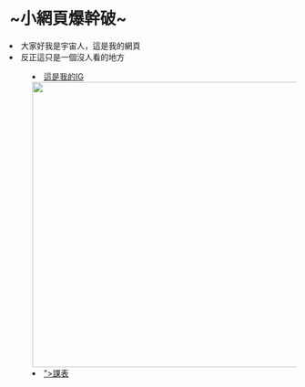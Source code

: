<!DOCTYPE html>
<html>
<head>
	<title>這裡是小型網頁</title>
</head>
<body>
	<H1><front color = #ff0000> ~小網頁爆幹破~</front></h1>
<LI>大家好我是宇宙人，這是我的網頁
	<LI>反正這只是一個沒人看的地方
		<MENU>
			<p>
				<LI><A HREF="https://www.instagram.com/lyj_970905/">這是我的IG</A>
					<img src="https://encrypted-tbn0.gstatic.com/images?q=tbn:ANd9GcSslPyHK3QwsyyJxjeBSMzsi6KonGW1YcOWOA&s" align=right height=500>
					<LI><A HREF="<img src="111.png" allign=right height=500 >">課表
						</P>
						</MENU>
</body>
</html>
